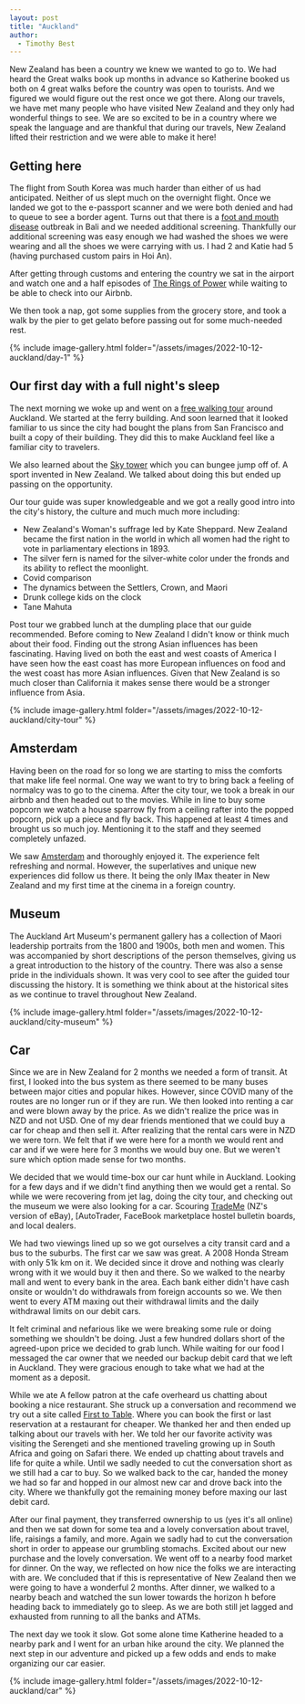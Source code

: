 ```yaml
---
layout: post
title: "Auckland"
author:
  - Timothy Best
---
```


New Zealand has been a country we knew we wanted to go to. We had heard the Great walks book up months in advance so Katherine booked us both on 4 great walks before the country was open to tourists. And we figured we would figure out the rest once we got there. Along our travels, we have met many people who have visited New Zealand and they only had wonderful things to see. We are so excited to be in a country where we speak the language and are thankful that during our travels, New Zealand lifted their restriction and we were able to make it here!

## Getting here

The flight from South Korea was much harder than either of us had anticipated. Neither of us slept much on the overnight flight. Once we landed we got to the e-passport scanner and we were both denied and had to queue to see a border agent. Turns out that there is a [foot and mouth disease](https://www.mpi.govt.nz/biosecurity/plans-for-responding-to-serious-disease-outbreaks/foot-and-mouth-disease/about-foot-and-mouth-disease/) outbreak in Bali and we needed additional screening. Thankfully our additional screening was easy enough we had washed the shoes we were wearing and all the shoes we were carrying with us. I had 2 and Katie had 5 (having purchased custom pairs in Hoi An).

After getting through customs and entering the country we sat in the airport and watch one and a half episodes of [The Rings of Power](https://www.amazon.com/Lord-Rings-Power-Season/dp/B09QH98YG1) while waiting to be able to check into our Airbnb.

We then took a nap, got some supplies from the grocery store, and took a walk by the pier to get gelato before passing out for some much-needed rest.

{% include image-gallery.html folder="/assets/images/2022-10-12-auckland/day-1" %}

## Our first day with a full night's sleep

The next morning we woke up and went on a [free walking tour](https://aucklandfreewalkingtours.com/) around Auckland. We started at the ferry building. And soon learned that it looked familiar to us since the city had bought the plans from San Francisco and built a copy of their building. They did this to make Auckland feel like a familiar city to travelers.

We also learned about the [Sky tower](https://en.wikipedia.org/wiki/Sky_Tower_(Auckland)) which you can bungee jump off of. A sport invented in New Zealand. We talked about doing this but ended up passing on the opportunity.

Our tour guide was super knowledgeable and we got a really good intro into the city's history, the culture and much much more including:
- New Zealand's Woman's suffrage led by Kate Sheppard. New Zealand became the first nation in the world in which all women had the right to vote in parliamentary elections in 1893.
- The silver fern is named for the silver-white color under the fronds and its ability to reflect the moonlight.
- Covid comparison
- The dynamics between the Settlers, Crown, and Maori
- Drunk college kids on the clock
- Tane Mahuta

Post tour we grabbed lunch at the dumpling place that our guide recommended. Before coming to New Zealand I didn't know or think much about their food. Finding out the strong Asian influences has been fascinating. Having lived on both the east and west coasts of America I have seen how the east coast has more European influences on food and the west coast has more Asian influences. Given that New Zealand is so much closer than California it makes sense there would be a stronger influence from Asia.

{% include image-gallery.html folder="/assets/images/2022-10-12-auckland/city-tour" %}

## Amsterdam

Having been on the road for so long we are starting to miss the comforts that make life feel normal. One way we want to try to bring back a feeling of normalcy was to go to the cinema. After the city tour, we took a break in our airbnb and then headed out to the movies. While in line to buy some popcorn we watch a house sparrow fly from a ceiling rafter into the popped popcorn, pick up a piece and fly back. This happened at least 4 times and brought us so much joy. Mentioning it to the staff and they seemed completely unfazed.

We saw [Amsterdam](https://www.imdb.com/title/tt10304142/) and thoroughly enjoyed it. The experience felt refreshing and normal. However, the superlatives and unique new experiences did follow us there. It being the only IMax theater in New Zealand and my first time at the cinema in a foreign country.

## Museum
The Auckland Art Museum's permanent gallery has a collection of Maori leadership portraits from the 1800 and 1900s, both men and women. This was accompanied by short descriptions of the person themselves, giving us a great introduction to the history of the country. There was also a sense pride in the individuals shown. It was very cool to see after the guided tour discussing the history. It is something we think about at the historical sites as we continue to travel throughout New Zealand. 

{% include image-gallery.html folder="/assets/images/2022-10-12-auckland/city-museum" %}

## Car

Since we are in New Zealand for 2 months we needed a form of transit. At first, I looked into the bus system as there seemed to be many buses between major cities and popular hikes. However, since COVID many of the routes are no longer run or if they are run. We then looked into renting a car and were blown away by the price. As we didn't realize the price was in NZD and not USD. One of my dear friends mentioned that we could buy a car for cheap and then sell it. After realizing that the rental cars were in NZD we were torn. We felt that if we were here for a month we would rent and car and if we were here for 3 months we would buy one. But we weren't sure which option made sense for two months.

We decided that we would time-box our car hunt while in Auckland. Looking for a few days and if we didn't find anything then we would get a rental. So while we were recovering from jet lag, doing the city tour, and checking out the museum we were also looking for a car. Scouring [TradeMe](https://www.trademe.co.nz) (NZ's version of eBay), [AutoTrader, FaceBook marketplace hostel bulletin boards, and local dealers. 

We had two viewings lined up so we got ourselves a city transit card and a bus to the suburbs. The first car we saw was great. A 2008 Honda Stream with only 51k km on it. We decided since it drove and nothing was clearly wrong with it we would buy it then and there. So we walked to the nearby mall and went to every bank in the area. Each bank either didn't have cash onsite or wouldn't do withdrawals from foreign accounts so we. We then went to every ATM maxing out their withdrawal limits and the daily withdrawal limits on our debit cars. 

It felt criminal and nefarious like we were breaking some rule or doing something we shouldn't be doing. Just a few hundred dollars short of the agreed-upon price we decided to grab lunch. While waiting for our food I messaged the car owner that we needed our backup debit card that we left in Auckland. They were gracious enough to take what we had at the moment as a deposit.


While we ate A fellow patron at the cafe overheard us chatting about booking a nice restaurant. She struck up a conversation and recommend we try out a site called [First to Table](https://www.firsttable.co.nz/). Where you can book the first or last reservation at a restaurant for cheaper. We thanked her and then ended up talking about our travels with her. We told her our favorite activity was visiting the Serengeti and she mentioned traveling growing up in South Africa and going on Safari there. We ended up chatting about travels and life for quite a while. Until we sadly needed to cut the conversation short as we still had a car to buy. So we walked back to the car, handed the money we had so far and hopped in our almost new car and drove back into the city. Where we thankfully got the remaining money before maxing our last debit card.

After our final payment, they transferred ownership to us (yes it's all online) and then we sat down for some tea and a lovely conversation about travel, life, raisings a family, and more. Again we sadly had to cut the conversation short in order to appease our grumbling stomachs. Excited about our new purchase and the lovely conversation. We went off to a nearby food market for dinner. On the way, we reflected on how nice the folks we are interacting with are. We concluded that if this is representative of New Zealand then we were going to have a wonderful 2 months. After dinner, we walked to a nearby beach and watched the sun lower towards the horizon h before heading back to immediately go to sleep. As we are both still jet lagged and exhausted from running to all the banks and ATMs.

The next day we took it slow. Got some alone time Katherine headed to a nearby park and I went for an urban hike around the city. We planned the next step in our adventure and picked up a few odds and ends to make organizing our car easier.

{% include image-gallery.html folder="/assets/images/2022-10-12-auckland/car" %}
